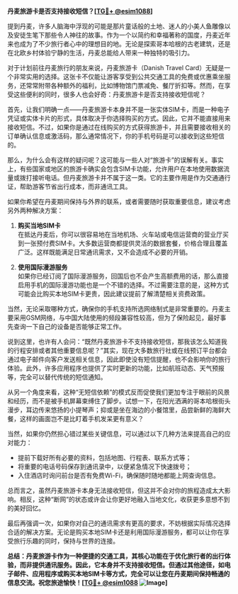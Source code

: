 **丹麦旅游卡是否支持接收短信？[[TG💪+ @esim1088](https://t.me/s/esim1088)]**

提到丹麦，许多人脑海中浮现的可能是那片童话般的土地、迷人的小美人鱼雕像以及安徒生笔下那些令人神往的故事。作为一个以简约和幸福著称的国度，丹麦近年来也成为了不少旅行者心中的理想目的地。无论是探索哥本哈根的古老建筑，还是在北欧乡村体验宁静的生活，丹麦总能给人带来一种独特的吸引力。

对于计划前往丹麦旅行的朋友来说，丹麦旅游卡（Danish Travel Card）无疑是一个非常实用的选择。这张卡不仅能让游客享受到公共交通工具的免费或优惠乘坐服务，还常常附带各种额外的福利，比如博物馆门票减免、餐厅折扣等。然而，在享受这些便利的同时，很多人也会好奇：丹麦旅游卡是否支持接收短信呢？

首先，让我们明确一点——丹麦旅游卡本身并不是一张实体SIM卡，而是一种电子凭证或实体卡片的形式，具体取决于你选择购买的方式。因此，它并不能直接用来接收短信。不过，如果你是通过在线购买的方式获得旅游卡，并且需要接收相关的订单确认信息或激活码，那么通常情况下，你的手机号码是可以接收到这些短信的。

那么，为什么会有这样的疑问呢？这可能与一些人对“旅游卡”的误解有关。事实上，有些国家或地区的旅游卡确实会包含SIM卡功能，允许用户在本地使用数据流量或拨打接听电话。但丹麦旅游卡并不属于这一类。它的主要作用是作为交通通行证，帮助游客节省出行成本，而非通讯工具。

如果你希望在丹麦期间保持与外界的联系，或者需要随时获取重要信息，建议考虑另外两种解决方案：

1. **购买当地SIM卡**  
   在抵达丹麦后，你可以很容易地在当地机场、火车站或电信运营商的营业厅买到一张预付费SIM卡。大多数运营商都提供灵活的数据套餐，价格合理且覆盖广泛。这样既能满足日常通讯需求，又不会造成不必要的开销。

2. **使用国际漫游服务**  
   如果你已经订阅了国际漫游服务，回国后也不会产生高额费用的话，那么直接启用手机的国际漫游功能也是一个不错的选择。不过需要注意的是，这种方式可能会比购买本地SIM卡更贵，因此建议提前了解清楚相关资费政策。

当然，无论采取哪种方式，确保你的手机支持所选网络制式是非常重要的。丹麦主要采用GSM网络，与中国大陆使用的频段兼容性较高，但为了保险起见，最好事先查询一下自己的设备是否能够正常工作。

说到这里，也许有人会问：“既然丹麦旅游卡不支持接收短信，那我该怎么知道我的行程安排或者其他重要信息呢？”其实，现在大多数旅行社或在线预订平台都会通过电子邮件向客户发送相关信息，因此即使没有短信提醒，也不会影响你的旅行体验。此外，许多应用程序也提供了实时更新的功能，比如航班动态、天气预报等，完全可以替代传统的短信通知。

从另一个角度来看，这种“无短信依赖”的模式反而促使我们更加专注于眼前的风景和经历，而不是被手机屏幕束缚住了脚步。试想一下，在阳光洒满的哥本哈根街头漫步，耳边传来悠扬的小提琴声；抑或是坐在海边的小餐馆里，品尝新鲜的海鲜大餐，这样的画面岂不是比盯着手机发呆更有意义？

当然，如果你仍然担心错过某些关键信息，可以通过以下几种方法来提高自己的应对能力：

- 提前下载好所有必要的资料，包括地图、行程表、联系方式等；
- 将重要的电话号码保存到通讯录中，以便紧急情况下快速拨号；
- 入住酒店时询问前台是否有免费Wi-Fi，确保随时随地都能上网查询信息。

总而言之，虽然丹麦旅游卡本身无法接收短信，但这并不会对你的旅程造成太大影响。相反，这种“断网”的状态或许会让你更好地融入当地文化，收获更多意想不到的美好回忆。

最后再强调一次，如果你对自己的通讯需求有更高的要求，不妨根据实际情况选择合适的解决方案。无论是购买本地SIM卡还是利用国际漫游服务，都可以让你在享受旅行乐趣的同时，保持与世界的连接。

**总结：丹麦旅游卡作为一种便捷的交通工具，其核心功能在于优化旅行者的出行体验，而非提供通讯服务。因此，它本身并不支持接收短信。但通过其他途径，如电子邮件、应用程序或购买本地SIM卡等方式，完全可以让您在丹麦期间保持畅通的信息交流。祝您旅途愉快！[[TG💪+ @esim1088](https://t.me/s/esim1088) ![Image](https://i.postimg.cc/4NQfJmqS/Snipaste-2025-05-13-00-14-12.png)]**